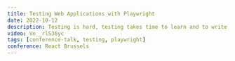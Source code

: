 ```yaml
---
title: Testing Web Applications with Playwright
date: 2022-10-12
description: Testing is hard, testing takes time to learn and to write, and time is money. As developers we want to test. We know we should but we don't have time. So how can we get more developers to do testing? We can create better tools.
video: Vn__rlS36yc
tags: [conference-talk, testing, playwright]
conference: React Brussels
---
```

